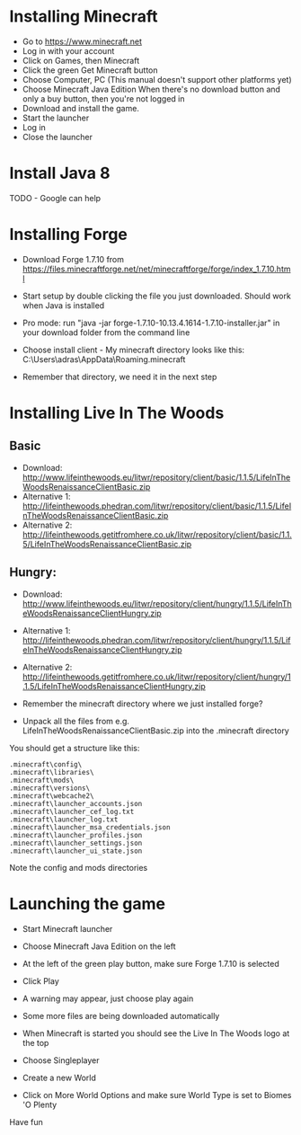 


# Installing Minecraft
* Go to https://www.minecraft.net
* Log in with your account
* Click on Games, then Minecraft
* Click the green Get Minecraft button
* Choose Computer, PC (This manual doesn't support other platforms yet)
* Choose Minecraft Java Edition
	When there's no download button and only a buy button, then you're not logged in
* Download and install the game. 
* Start the launcher
* Log in
* Close the launcher

# Install Java 8
TODO - Google can help

# Installing Forge

* Download Forge 1.7.10 from https://files.minecraftforge.net/net/minecraftforge/forge/index_1.7.10.html
* Start setup by double clicking the file you just downloaded. Should work when Java is installed
* Pro mode: run "java -jar forge-1.7.10-10.13.4.1614-1.7.10-installer.jar" in your download folder from the command line

* Choose install client - My minecraft directory looks like this: C:\Users\adras\AppData\Roaming\.minecraft
* Remember that directory, we need it in the next step


# Installing Live In The Woods
## Basic
* Download: http://www.lifeinthewoods.eu/litwr/repository/client/basic/1.1.5/LifeInTheWoodsRenaissanceClientBasic.zip
* Alternative 1: http://lifeinthewoods.phedran.com/litwr/repository/client/basic/1.1.5/LifeInTheWoodsRenaissanceClientBasic.zip
* Alternative 2: http://lifeinthewoods.getitfromhere.co.uk/litwr/repository/client/basic/1.1.5/LifeInTheWoodsRenaissanceClientBasic.zip
## Hungry:

* Download: http://www.lifeinthewoods.eu/litwr/repository/client/hungry/1.1.5/LifeInTheWoodsRenaissanceClientHungry.zip
* Alternative 1: http://lifeinthewoods.phedran.com/litwr/repository/client/hungry/1.1.5/LifeInTheWoodsRenaissanceClientHungry.zip
* Alternative 2: http://lifeinthewoods.getitfromhere.co.uk/litwr/repository/client/hungry/1.1.5/LifeInTheWoodsRenaissanceClientHungry.zip

* Remember the minecraft directory where we just installed forge?
* Unpack all the files from e.g. LifeInTheWoodsRenaissanceClientBasic.zip into the .minecraft directory

You should get a structure like this:

	.minecraft\config\
	.minecraft\libraries\
	.minecraft\mods\
	.minecraft\versions\
	.minecraft\webcache2\
	.minecraft\launcher_accounts.json
	.minecraft\launcher_cef_log.txt
	.minecraft\launcher_log.txt
	.minecraft\launcher_msa_credentials.json
	.minecraft\launcher_profiles.json
	.minecraft\launcher_settings.json
	.minecraft\launcher_ui_state.json

Note the config and mods directories

# Launching the game
* Start Minecraft launcher
* Choose Minecraft Java Edition on the left
* At the left of the green play button, make sure Forge 1.7.10 is selected
* Click Play
* A warning may appear, just choose play again
* Some more files are being downloaded automatically

* When Minecraft is started you should see the Live In The Woods logo at the top
* Choose Singleplayer
* Create a new World
* Click on More World Options and make sure World Type is set to Biomes 'O Plenty

Have fun



